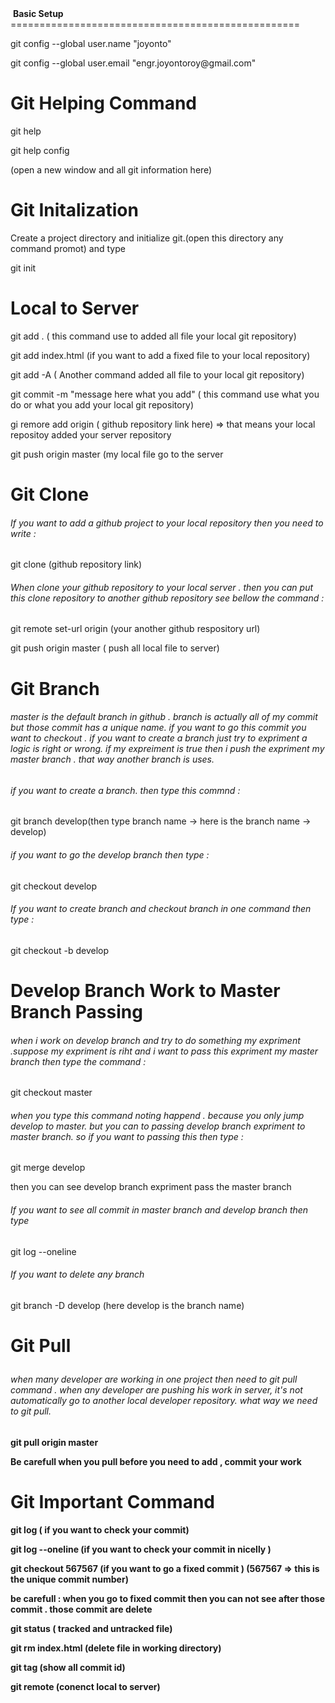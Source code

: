 
<img scr="git-logo.jpg">
<b>Basic Setup</b>
==================================================
<p>git config --global user.name "joyonto"</p>
<p>git config --global user.email "engr.joyontoroy@gmail.com"</p>


<b>Git Helping Command</b>
==================================================
<p>git help</p>
<p>git help config</p>(open  a new window and all git information here)


<b>Git Initalization</b>
====================================================
<p>Create  a project directory and initialize git.(open this directory any command promot) and type</p>
<p>git init<p>
  
  
<b>Local to Server</b>
====================================================
<p>git add .   ( this command use to added all file your local git repository)</p>
<p>git add index.html (if you want to add a fixed file to your local repository)</p>
<p>git add -A ( Another command added all file to your local git repository)</p>
<p>git commit -m "message here what you add" ( this command use what you do or what you add your local git repository)</p>
<p>gi remore add origin ( github repository link here) => that means your local repositoy added your server repository</p
<p>git push origin master  (my local file go to the server <p>
 
 
<b>Git Clone</b>
=====================================================
<h6>If you want to add a github project to your local repository then you need to write : </h6>
<p>git clone (github repository link)</p>

<h6>When clone your github repository to your local server . then you can put this clone repository to another github repository see bellow the command : </h6>

<p>git remote set-url origin (your another github respository url)</p>
<p>git push origin master ( push all local file to server)</p>


<b>Git Branch</b>
===================================================

<h6>master is the default branch in github . branch is actually all of my commit but those commit has a unique name. if you
want to go this commit you want to checkout . if you want to create a branch just try to expriment a logic is right or wrong. if my expreiment is true then i push the expriment my master branch . that way another branch is uses.</h6>

<h6>if you want to create a branch. then type this commnd : </h6>
<p>git branch develop(then type branch name -> here is the branch name -> develop)</p>

<h6>if you want to go the develop branch then type :</h6>
<p>git checkout develop</p>


<h6>If you want to  create branch and checkout branch in one command then type :</h6>
<p>git checkout -b  develop</p>


<b>Develop Branch Work to Master Branch Passing</b>
================================================================
<h6>when i work on develop branch and try to do something my expriment .suppose my expriment is riht and i want to pass this expriment my master branch then type the command :</h6>

<p>git checkout master</p>

<h6>when you type this command noting happend . because you only jump develop to master. but you can to passing develop branch expriment to master branch. so if you want to passing this then type : </h6>

<p>git merge develop</p>
<p>then you can see develop branch expriment pass the master branch</p>

<h6>If you want to see all commit in master branch and develop branch then type</h6>
<p>git log --oneline</p>

<h6>If you want to delete any branch</h6>
<p>git branch -D develop (here develop is the branch name)</p>


<b>Git Pull</p>
========================================================
<h6>when many developer are working in one project then need to git pull command .  when any developer are pushing his work in server, it's not automatically go to another local developer repository. what way we need to git pull. </h6>
<p>git pull origin master</p>
<p>Be carefull when you pull before you need to add , commit your work</p>


<b>Git Important Command</b>
=============================================================

<p>git log ( if you want to check your commit)</p>
<p>git log --oneline (if you want to check your commit in nicelly )</p>
<p>git checkout 567567 (if you want to go a fixed commit ) (567567 => this is the unique commit number)</p>
<p>be carefull : when you go to fixed commit then you can not see after those commit . those commit are delete</p>
<p>git status ( tracked and untracked file)</p>
<p>git rm index.html (delete file in working directory)</p>
<p>git tag (show all commit id)</p>
<p>git remote  (conenct local to server)</p>



























  




